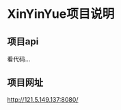 # XinYinYue项目说明

## 项目api

看代码...
                                      

## 项目网址

http://121.5.149.137:8080/
